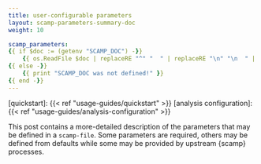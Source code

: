 ```yaml
---
title: user-configurable parameters
layout: scamp-parameters-summary-doc
weight: 10

scamp_parameters:
{{ if $doc := (getenv "SCAMP_DOC") -}}
	{{ os.ReadFile $doc | replaceRE "^" "  " | replaceRE "\n" "\n  " | strings.TrimSuffix "  " -}}
{{ else -}}
	{{ print "SCAMP_DOC was not defined!" }}
{{ end -}}
---
```


[quickstart]: {{< ref "usage-guides/quickstart" >}}
[analysis configuration]: {{< ref "usage-guides/analysis-configuration" >}}

This post contains a more-detailed description of the parameters that may be defined in a `scamp-file`. Some parameters are required, others may be defined from defaults while some may be provided by upstream {scamp} processes.

<!--more-->

